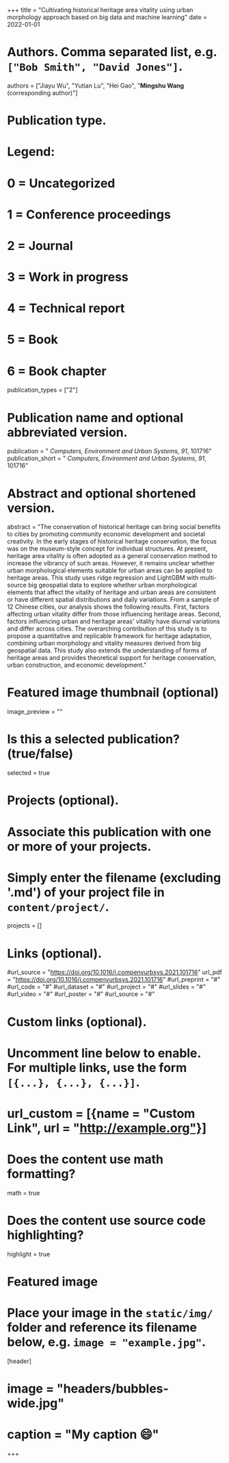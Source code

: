 +++
title = "Cultivating historical heritage area vitality using urban morphology approach based on big data and machine learning"
date = 2022-01-01

# Authors. Comma separated list, e.g. `["Bob Smith", "David Jones"]`.
authors = ["Jiayu Wu", "Yutian Lu", "Hei Gao", "**Mingshu Wang** (corresponding author)"]

# Publication type.
# Legend:
# 0 = Uncategorized
# 1 = Conference proceedings
# 2 = Journal
# 3 = Work in progress
# 4 = Technical report
# 5 = Book
# 6 = Book chapter
publication_types = ["2"]

# Publication name and optional abbreviated version.
publication = " *Computers, Environment and Urban Systems*, *91*, 101716"
publication_short = " *Computers, Environment and Urban Systems*, *91*, 101716"

# Abstract and optional shortened version.
abstract = "The conservation of historical heritage can bring social benefits to cities by promoting community economic development and societal creativity. In the early stages of historical heritage conservation, the focus was on the museum-style concept for individual structures. At present, heritage area vitality is often adopted as a general conservation method to increase the vibrancy of such areas. However, it remains unclear whether urban morphological elements suitable for urban areas can be applied to heritage areas. This study uses ridge regression and LightGBM with multi-source big geospatial data to explore whether urban morphological elements that affect the vitality of heritage and urban areas are consistent or have different spatial distributions and daily variations. From a sample of 12 Chinese cities, our analysis shows the following results. First, factors affecting urban vitality differ from those influencing heritage areas. Second, factors influencing urban and heritage areas' vitality have diurnal variations and differ across cities. The overarching contribution of this study is to propose a quantitative and replicable framework for heritage adaptation, combining urban morphology and vitality measures derived from big geospatial data. This study also extends the understanding of forms of heritage areas and provides theoretical support for heritage conservation, urban construction, and economic development."

# Featured image thumbnail (optional)
image_preview = ""

# Is this a selected publication? (true/false)
selected = true

# Projects (optional).
#   Associate this publication with one or more of your projects.
#   Simply enter the filename (excluding '.md') of your project file in `content/project/`.

projects = []

# Links (optional).
#url_source = "https://doi.org/10.1016/j.compenvurbsys.2021.101716"
url_pdf = "https://doi.org/10.1016/j.compenvurbsys.2021.101716"
#url_preprint = "#"
#url_code = "#"
#url_dataset = "#"
#url_project = "#"
#url_slides = "#"
#url_video = "#"
#url_poster = "#"
#url_source = "#"

# Custom links (optional).
#   Uncomment line below to enable. For multiple links, use the form `[{...}, {...}, {...}]`.
# url_custom = [{name = "Custom Link", url = "http://example.org"}]

# Does the content use math formatting?
math = true

# Does the content use source code highlighting?
highlight = true

# Featured image
# Place your image in the `static/img/` folder and reference its filename below, e.g. `image = "example.jpg"`.
[header]
# image = "headers/bubbles-wide.jpg"
# caption = "My caption :smile:"

+++

